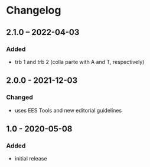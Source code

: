 # Changelog

## 2.1.0 – 2022-04-03

### Added

- trb 1 and trb 2 (colla parte with A and T, respectively)


## 2.0.0 - 2021-12-03

### Changed

- uses EES Tools and new editorial guidelines


## 1.0 - 2020-05-08

### Added

- initial release

